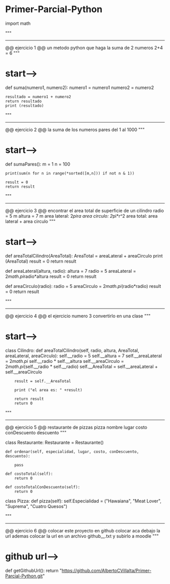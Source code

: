 # Primer-Parcial-Python
import math

"""
***************************************************************
@@ ejercicio 1 @@
un metodo python que haga la suma de 2 numeros
2+4 = 6
"""


# start-->
def suma(numero1, numero2):
    numero1 = numero1
    numero2 = numero2

    resultado = numero1 + numero2
    return resultado
    print (resultado)


"""
***************************************************************
@@ ejercicio 2 @@
la suma de los numeros pares del 1 al 1000
"""


# start-->
def sumaPares():
    m = 1
    n = 100
 
    print(sum(n for n in range(*sorted([m,n])) if not n & 1))

    result = 0
    return result


"""
***************************************************************
@@ ejercicio 3 @@
encontrar el area total de superficie de un cilindro
radio = 5 m
altura = 7 m
area lateral: 2*pi*r*a
area circulo: 2*pi*r^2
area total: area lateral + area circulo
"""


# start-->
def areaTotalCilindro(AreaTotal):
    AreaTotal = areaLateral + areaCirculo
    print (AreaTotal)
    result = 0
    return result


def areaLateral(altura, radio):
    altura = 7
    radio = 5
    areaLateral = 2*math.pi*radio*altura
    result = 0
    return result


def areaCirculo(radio):
    radio = 5
    areaCirculo = 2*math.pi*(radio*radio)
    result = 0
    return result


"""
***************************************************************
@@ ejercicio 4 @@
el ejercicio numero 3 convertirlo en una clase
"""


# start-->
class Cilindro:
    def areaTotalCilindro(self, radio, altura, AreaTotal, areaLateral, areaCirculo):
        self.__radio = 5
        self.__altura = 7
        self.__areaLateral = 2*math.pi* self.__radio * self.__altura
        self.__areaCirculo = 2*math.pi*(self.__radio * self.__radio)
        self.__AreaTotal = self.__areaLateral + self.__areaCirculo

        result = self.__AreaTotal

        print ("el area es: " +result)

        return result
        return 0


"""
***************************************************************
@@ ejercicio 5 @@
restaurante de pizzas
pizza
    nombre
    lugar
    costo
    conDescuento
    descuento
"""


class Restaurante:
    Restaurante = Restaurante()

    def ordenar(self, especialidad, lugar, costo, conDescuento, descuento):

        pass

    def costoTotal(self):
        return 0

    def costoTotalConDescuento(self):
        return 0


class Pizza:
    def pizza(self):
        self.Especialidad = ("Hawaiana", "Meat Lover", "Suprema", "Cuatro Quesos")


"""
***************************************************************
@@ ejercicio 6 @@
colocar este proyecto en github
colocar aca debajo la url
ademas colocar la url en un archivo
github_<nombre>_<codigo>.txt y subirlo a moodle
"""


# github url-->
def getGithubUrl():
    return "https://github.com/AlbertoCVillalta/Primer-Parcial-Python.git"
